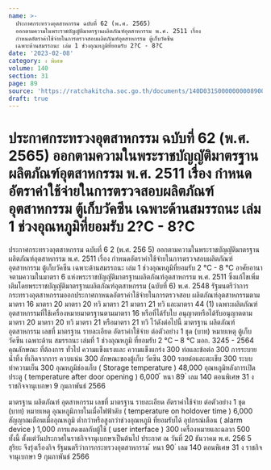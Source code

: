 ```yaml
---
name: >-
  ประกาศกระทรวงอุตสาหกรรม ฉบับที่ 62 (พ.ศ. 2565)
  ออกตามความในพระราชบัญญัติมาตรฐานผลิตภัณฑ์อุตสาหกรรม พ.ศ. 2511 เรื่อง
  กำหนดอัตราค่าใช้จ่ายในการตรวจสอบผลิตภัณฑ์อุตสาหกรรม ตู้เก็บวัคซีน
  เฉพาะด้านสมรรถนะ เล่ม 1 ช่วงอุณหภูมิที่ยอมรับ 2?C - 8?C
date: '2023-02-08'
category: ง พิเศษ
volume: 140
section: 31
page: 89
source: 'https://ratchakitcha.soc.go.th/documents/140D031S0000000008900.pdf'
draft: true
---
```


# ประกาศกระทรวงอุตสาหกรรม ฉบับที่ 62 (พ.ศ. 2565) ออกตามความในพระราชบัญญัติมาตรฐานผลิตภัณฑ์อุตสาหกรรม พ.ศ. 2511 เรื่อง กำหนดอัตราค่าใช้จ่ายในการตรวจสอบผลิตภัณฑ์อุตสาหกรรม ตู้เก็บวัคซีน เฉพาะด้านสมรรถนะ เล่ม 1 ช่วงอุณหภูมิที่ยอมรับ 2?C - 8?C

ประกาศกระทรวงอุตสาหกรรม ฉบับที่ 6 2 (พ.ศ. 256 5) ออกตามความในพระราชบัญญัติมาตรฐานผลิตภัณฑ์อุตสาหกรรม พ.ศ. 2511 เรื่อง กำหนดอัตราค่าใช้จ่ายในการตรวจสอบผลิตภัณฑ์อุตสาหกรรม ตู้เก็บวัคซีน เฉพาะด้านสมรรถนะ เล่ม 1 ช่วงอุณหภูมิที่ยอมรับ 2 °C - 8 °C อาศัยอานาจตามความในมาตรา 6 แห่งพระราชบัญญัติมาตรฐานผลิตภัณฑ์อุตสาหกรรม พ.ศ. 2511 ซึ่งแก้ไขเพิ่มเติมโดยพระราชบัญญัติมาตรฐานผลิตภัณฑ์อุตสาหกรรม (ฉบับที่ 6) พ.ศ. 2548 รัฐมนตรีว่าการกระทรวงอุตสาหกรรมออกประกาศกาหนดอัตราค่าใช้จ่ายในการตรวจสอบ ผลิตภัณฑ์อุตสาหกรรมตามมาตรา 16 มาตรา 20 มาตรา 20 ทวิ มาตรา 21 มาตรา 21 ทวิ และมาตรา 44 (1) เฉพาะผลิตภัณฑ์อุตสาหกรรมที่ใช้เครื่องหมายมาตรฐานตามมาตรา 16 หรือที่ได้รับใบ อนุญาตหรือได้รับอนุญาตตามมาตรา 20 มาตรา 20 ทวิ มาตรา 21 หรือมาตรา 21 ทวิ ไว้ดังต่อไปนี้ มาตรฐาน ผลิตภัณฑ์ อุตสาหกรรม เลขที่ มาตรฐาน รายละเอียด อัตราค่าใช้จ่าย ต่อตัวอย่าง 1 ชุด (บาท) หมายเหตุ ตู้เก็บวัคซีน เฉพาะด้าน สมรรถนะ เล่มที่ 1 ช่วงอุณหภูมิ ที่ยอมรับ 2 °C – 8 °C มอก. 3245 - 2564 คุณลักษณะ ที่ต้องการ ทั่วไป ความแข็งแรงและ ความแข็งแกร่ง 300 ท่อและข้อต่อ 300 การระบายน้ำทิ้ง ที่เกิดจากการ ควบแน่น 300 ลักษณะของตู้เก็บ วัคซีน 300 รอยต่อและตะเข็บ 300 ระบบทำความเย็น 300 อุณหภูมิช่องเก็บ ( Storage temperature ) 48,000 อุณหภูมิหลังการเปิดประตู ( temperature after door opening ) 6,000 ้ หนา 89 ่ เลม 140 ตอนพิเศษ 31 ง ราชกิจจานุเบกษา 9 กุมภาพันธ์ 2566

มาตรฐาน ผลิตภัณฑ์ อุตสาหกรรม เลขที่ มาตรฐาน รายละเอียด อัตราค่าใช้จ่าย ต่อตัวอย่าง 1 ชุด (บาท) หมายเหตุ อุณหภูมิภายในเมื่อไฟฟ้าดับ ( temperature on holdover time ) 6,000 สัญญาณเตือนเมื่ออุณหภูมิ ต่ำกว่าหรือสูงกว่าช่วงอุณหภูมิ ที่ยอมรับได้ อุปกรณ์เตือน ( alarm device ) 1,000 การแสดงผลกับผู้ใช้ ( user interface ) 300 เครื่องหมายและฉลาก 500 ทั้งนี้ ตั้งแต่วันประกาศในราชกิจจานุเบกษาเป็นต้นไป ประกาศ ณ วันที่ 20 ธันวาคม พ.ศ. 256 5 สุริยะ จึงรุ่งเรืองกิจ รัฐมนตรีว่าการกระทรวงอุตสาหกรรม ้ หนา 90 ่ เลม 140 ตอนพิเศษ 31 ง ราชกิจจานุเบกษา 9 กุมภาพันธ์ 2566

